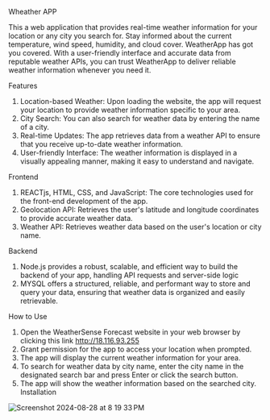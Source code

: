Wheather APP 

This a web application that provides real-time weather information for your location or any city you search for. Stay informed about the current temperature, wind speed, humidity, and cloud cover. WeatherApp has got you covered. With a user-friendly interface and accurate data from reputable weather APIs, you can trust WeatherApp to deliver reliable weather information whenever you need it.

Features

1. Location-based Weather: Upon loading the website, the app will request your location to provide weather information specific to your area.
2. City Search: You can also search for weather data by entering the name of a city.
3. Real-time Updates: The app retrieves data from a weather API to ensure that you receive up-to-date weather information.
4. User-friendly Interface: The weather information is displayed in a visually appealing manner, making it easy to understand and navigate.

Frontend
1. REACTjs, HTML, CSS, and JavaScript: The core technologies used for the front-end development of the app.
2. Geolocation API: Retrieves the user's latitude and longitude coordinates to provide accurate weather data.
3. Weather API: Retrieves weather data based on the user's location or city name.

Backend
1. Node.js provides a robust, scalable, and efficient way to build the backend of your app, handling API requests and server-side logic
2. MYSQL offers a structured, reliable, and performant way to store and query your data, ensuring that weather data is organized and easily retrievable.

How to Use
1. Open the WeatherSense Forecast website in your web browser by clicking this link http://18.116.93.255
2. Grant permission for the app to access your location when prompted.
3. The app will display the current weather information for your area.
4. To search for weather data by city name, enter the city name in the designated search bar and press Enter or click the search button.
5. The app will show the weather information based on the searched city.
Installation

![Screenshot 2024-08-28 at 8 19 33 PM](https://github.com/user-attachments/assets/51cc5782-1635-460e-bd8d-4d91a024b5f4)







